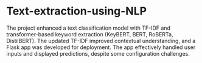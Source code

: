 # Text-extraction-using-NLP
The project enhanced a text classification model with TF-IDF and transformer-based keyword extraction (KeyBERT, BERT, RoBERTa, DistilBERT). The updated TF-IDF improved contextual understanding, and a Flask app was developed for deployment. The app effectively handled user inputs and displayed predictions, despite some configuration challenges.
